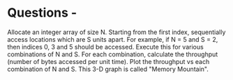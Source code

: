 # Questions -

Allocate an integer array of size N. Starting from the first index, sequentially access locations which are S units apart. For example, if N = 5 and S = 2, then indices 0, 3 and 5 should be accessed. Execute this for various combinations of N and S. For each combination, calculate the throughput (number of bytes accessed per unit time). Plot the throughput vs each combination of N and S. This 3-D graph is called "Memory Mountain".
